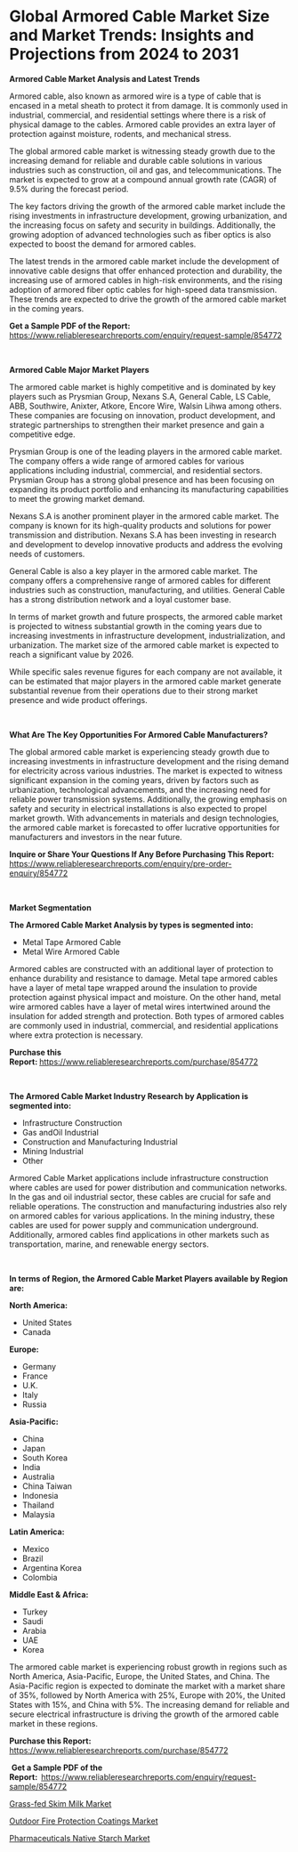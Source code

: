 <p><h1>Global Armored Cable Market Size and Market Trends: Insights and Projections from 2024 to 2031</h1></p><p><strong>Armored Cable Market Analysis and Latest Trends</strong></p>
<p><p>Armored cable, also known as armored wire is a type of cable that is encased in a metal sheath to protect it from damage. It is commonly used in industrial, commercial, and residential settings where there is a risk of physical damage to the cables. Armored cable provides an extra layer of protection against moisture, rodents, and mechanical stress.</p><p>The global armored cable market is witnessing steady growth due to the increasing demand for reliable and durable cable solutions in various industries such as construction, oil and gas, and telecommunications. The market is expected to grow at a compound annual growth rate (CAGR) of 9.5% during the forecast period.</p><p>The key factors driving the growth of the armored cable market include the rising investments in infrastructure development, growing urbanization, and the increasing focus on safety and security in buildings. Additionally, the growing adoption of advanced technologies such as fiber optics is also expected to boost the demand for armored cables.</p><p>The latest trends in the armored cable market include the development of innovative cable designs that offer enhanced protection and durability, the increasing use of armored cables in high-risk environments, and the rising adoption of armored fiber optic cables for high-speed data transmission. These trends are expected to drive the growth of the armored cable market in the coming years.</p></p>
<p><strong>Get a Sample PDF of the Report:&nbsp;</strong> <a href="https://www.reliableresearchreports.com/enquiry/request-sample/854772">https://www.reliableresearchreports.com/enquiry/request-sample/854772</a></p>
<p>&nbsp;</p>
<p><strong>Armored Cable Major Market Players</strong></p>
<p><p>The armored cable market is highly competitive and is dominated by key players such as Prysmian Group, Nexans S.A, General Cable, LS Cable, ABB, Southwire, Anixter, Atkore, Encore Wire, Walsin Lihwa among others. These companies are focusing on innovation, product development, and strategic partnerships to strengthen their market presence and gain a competitive edge.</p><p>Prysmian Group is one of the leading players in the armored cable market. The company offers a wide range of armored cables for various applications including industrial, commercial, and residential sectors. Prysmian Group has a strong global presence and has been focusing on expanding its product portfolio and enhancing its manufacturing capabilities to meet the growing market demand.</p><p>Nexans S.A is another prominent player in the armored cable market. The company is known for its high-quality products and solutions for power transmission and distribution. Nexans S.A has been investing in research and development to develop innovative products and address the evolving needs of customers.</p><p>General Cable is also a key player in the armored cable market. The company offers a comprehensive range of armored cables for different industries such as construction, manufacturing, and utilities. General Cable has a strong distribution network and a loyal customer base.</p><p>In terms of market growth and future prospects, the armored cable market is projected to witness substantial growth in the coming years due to increasing investments in infrastructure development, industrialization, and urbanization. The market size of the armored cable market is expected to reach a significant value by 2026.</p><p>While specific sales revenue figures for each company are not available, it can be estimated that major players in the armored cable market generate substantial revenue from their operations due to their strong market presence and wide product offerings.</p></p>
<p>&nbsp;</p>
<p><strong>What Are The Key Opportunities For Armored Cable Manufacturers?</strong></p>
<p><p>The global armored cable market is experiencing steady growth due to increasing investments in infrastructure development and the rising demand for electricity across various industries. The market is expected to witness significant expansion in the coming years, driven by factors such as urbanization, technological advancements, and the increasing need for reliable power transmission systems. Additionally, the growing emphasis on safety and security in electrical installations is also expected to propel market growth. With advancements in materials and design technologies, the armored cable market is forecasted to offer lucrative opportunities for manufacturers and investors in the near future.</p></p>
<p><strong>Inquire or Share Your Questions If Any Before Purchasing This Report:</strong> <a href="https://www.reliableresearchreports.com/enquiry/pre-order-enquiry/854772">https://www.reliableresearchreports.com/enquiry/pre-order-enquiry/854772</a></p>
<p>&nbsp;</p>
<p><strong>Market Segmentation</strong></p>
<p><strong>The Armored Cable Market Analysis by types is segmented into:</strong></p>
<p><ul><li>Metal Tape Armored Cable</li><li>Metal Wire Armored Cable</li></ul></p>
<p><p>Armored cables are constructed with an additional layer of protection to enhance durability and resistance to damage. Metal tape armored cables have a layer of metal tape wrapped around the insulation to provide protection against physical impact and moisture. On the other hand, metal wire armored cables have a layer of metal wires intertwined around the insulation for added strength and protection. Both types of armored cables are commonly used in industrial, commercial, and residential applications where extra protection is necessary.</p></p>
<p><strong>Purchase this Report:&nbsp;</strong><a href="https://www.reliableresearchreports.com/purchase/854772">https://www.reliableresearchreports.com/purchase/854772</a></p>
<p>&nbsp;</p>
<p><strong>The Armored Cable Market Industry Research by Application is segmented into:</strong></p>
<p><ul><li>Infrastructure Construction</li><li>Gas andOil Industrial</li><li>Construction and Manufacturing Industrial</li><li>Mining Industrial</li><li>Other</li></ul></p>
<p><p>Armored Cable Market applications include infrastructure construction where cables are used for power distribution and communication networks. In the gas and oil industrial sector, these cables are crucial for safe and reliable operations. The construction and manufacturing industries also rely on armored cables for various applications. In the mining industry, these cables are used for power supply and communication underground. Additionally, armored cables find applications in other markets such as transportation, marine, and renewable energy sectors.</p></p>
<p>&nbsp;</p>
<p><strong>In terms of Region, the Armored Cable Market Players available by Region are:</strong></p>
<p>
    <p> <strong> North America: </strong>
        <ul>
            <li>United States</li>
            <li>Canada</li>
        </ul>
        </p> 
    <p> <strong> Europe: </strong>
        <ul>
            <li>Germany</li>
            <li>France</li>
            <li>U.K.</li>
            <li>Italy</li>
            <li>Russia</li>
        </ul>
        </p> 
    <p> <strong> Asia-Pacific: </strong>
        <ul>
            <li>China</li>
            <li>Japan</li>
            <li>South Korea</li>
            <li>India</li>
            <li>Australia</li>
            <li>China Taiwan</li>
            <li>Indonesia</li>
            <li>Thailand</li>
            <li>Malaysia</li>
        </ul>
        </p> 
    <p> <strong> Latin America: </strong>
        <ul>
            <li>Mexico</li>
            <li>Brazil</li>
            <li>Argentina Korea</li>
            <li>Colombia</li>
        </ul>
        </p> 
    <p> <strong> Middle East & Africa: </strong>
        <ul>
            <li>Turkey</li>
            <li>Saudi</li>
            <li>Arabia</li>
            <li>UAE</li>
            <li>Korea</li>
        </ul>
    </p>
    </p>
<p><p>The armored cable market is experiencing robust growth in regions such as North America, Asia-Pacific, Europe, the United States, and China. The Asia-Pacific region is expected to dominate the market with a market share of 35%, followed by North America with 25%, Europe with 20%, the United States with 15%, and China with 5%. The increasing demand for reliable and secure electrical infrastructure is driving the growth of the armored cable market in these regions.</p></p>
<p><strong>Purchase this Report: </strong><a href="https://www.reliableresearchreports.com/purchase/854772">https://www.reliableresearchreports.com/purchase/854772</a></p>
<p>&nbsp;<strong>Get a Sample PDF of the Report:&nbsp;&nbsp;</strong><a href="https://www.reliableresearchreports.com/enquiry/request-sample/854772">https://www.reliableresearchreports.com/enquiry/request-sample/854772</a></p>
<p><strong></strong></p>
<p><p><a href="https://view.publitas.com/reportprime-1/grass-fed-skim-milk-market-offers-provide-insightful-data-for-the-time-period-from-2023-to-2030-and-also-provide-analysis-based-on-application-type-and-region/">Grass-fed Skim Milk Market</a></p><p><a href="https://view.publitas.com/reportprime-1/global-outdoor-fire-protection-coatings-market-by-types-applications-and-major-players-with-regional-growth-rate-analysis-and-development-situation-from-2023-to-2030/">Outdoor Fire Protection Coatings Market</a></p><p><a href="https://view.publitas.com/reportprime-1/pharmaceuticals-native-starch-market-size-share-trends-analysis-report-by-application-regional-outlook-competitive-strategies-and-segment-forecasts-2023-2030/">Pharmaceuticals Native Starch Market</a></p></p>